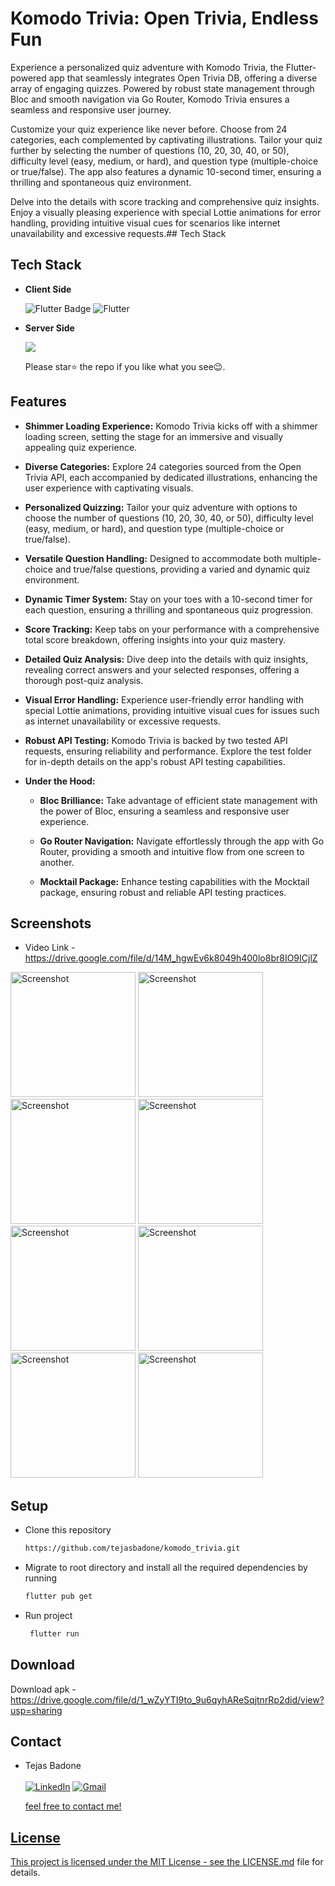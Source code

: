 
# Komodo Trivia: Open Trivia, Endless Fun

Experience a personalized quiz adventure with Komodo Trivia, the Flutter-powered app that seamlessly integrates Open Trivia DB, offering a diverse array of engaging quizzes. Powered by robust state management through Bloc and smooth navigation via Go Router, Komodo Trivia ensures a seamless and responsive user journey.

Customize your quiz experience like never before. Choose from 24 categories, each complemented by captivating illustrations. Tailor your quiz further by selecting the number of questions (10, 20, 30, 40, or 50), difficulty level (easy, medium, or hard), and question type (multiple-choice or true/false). The app also features a dynamic 10-second timer, ensuring a thrilling and spontaneous quiz environment.

Delve into the details with score tracking and comprehensive quiz insights. Enjoy a visually pleasing experience with special Lottie animations for error handling, providing intuitive visual cues for scenarios like internet unavailability and excessive requests.## Tech Stack

  
## Tech Stack

- **Client Side** 

    <img src="https://img.shields.io/badge/Flutter-%2302569B.svg?style=for-the-badge&logo=Flutter&logoColor=white" alt="Flutter Badge"> <a><img alt='Flutter' src='https://img.shields.io/badge/BLOC-100000?style=for-the-badge&logo=Flutter&logoColor=white&labelColor=3448C5&color=3448C5'/></a>

- **Server Side** 
    
   <a href='https://github.com/tejasbadone/komodo_trivia' target="_blank"><img alt=' ' src='https://img.shields.io/badge/Open_Trivia API-100000?style=for-the-badge&logo= &logoColor=white&labelColor=black&color=black'/></a>

   Please star⭐ the repo if you like what you see😉.
## Features


- **Shimmer Loading Experience:** Komodo Trivia kicks off with a shimmer loading screen, setting the stage for an immersive and visually appealing quiz experience.

- **Diverse Categories:** Explore 24 categories sourced from the Open Trivia API, each accompanied by dedicated illustrations, enhancing the user experience with captivating visuals.

- **Personalized Quizzing:** Tailor your quiz adventure with options to choose the number of questions (10, 20, 30, 40, or 50), difficulty level (easy, medium, or hard), and question type (multiple-choice or true/false).

- **Versatile Question Handling:** Designed to accommodate both multiple-choice and true/false questions, providing a varied and dynamic quiz environment.

- **Dynamic Timer System:** Stay on your toes with a 10-second timer for each question, ensuring a thrilling and spontaneous quiz progression.

- **Score Tracking:** Keep tabs on your performance with a comprehensive total score breakdown, offering insights into your quiz mastery.

- **Detailed Quiz Analysis:** Dive deep into the details with quiz insights, revealing correct answers and your selected responses, offering a thorough post-quiz analysis.

- **Visual Error Handling:** Experience user-friendly error handling with special Lottie animations, providing intuitive visual cues for issues such as internet unavailability or excessive requests.

- **Robust API Testing:** Komodo Trivia is backed by two tested API requests, ensuring reliability and performance. Explore the test folder for in-depth details on the app's robust API testing capabilities.

- **Under the Hood:**

    - **Bloc Brilliance:** Take advantage of efficient state management with the power of Bloc, ensuring a seamless and responsive user experience.

    - **Go Router Navigation:** Navigate effortlessly through the app with Go Router, providing a smooth and intuitive flow from one screen to another.


    - **Mocktail Package:** Enhance testing capabilities with the Mocktail package, ensuring robust and reliable API testing practices.
 ## Screenshots 

- Video Link - https://drive.google.com/file/d/14M_hgwEv6k8049h400lo8br8IO9ICjlZ 

<img src="https://res.cloudinary.com/dthljz11q/image/upload/v1702734758/app%20screenshots/KOMODO%20TRIVIA/rcrvbgu3bgypavz29gtj.jpg" alt="Screenshot" width="200"> <img src="https://res.cloudinary.com/dthljz11q/image/upload/v1702734742/app%20screenshots/KOMODO%20TRIVIA/a5tfdiwj68fa8npnwgc9.jpg" alt="Screenshot" width="200"> <img src="https://res.cloudinary.com/dthljz11q/image/upload/v1702734742/app%20screenshots/KOMODO%20TRIVIA/vm3nzv5wtqkya6ku3pjp.jpg" alt="Screenshot" width="200"> <img src="https://res.cloudinary.com/dthljz11q/image/upload/v1702734754/app%20screenshots/KOMODO%20TRIVIA/lz584o43ofgrft9t9myv.jpg" alt="Screenshot" width="200"> <img src="https://res.cloudinary.com/dthljz11q/image/upload/v1702734753/app%20screenshots/KOMODO%20TRIVIA/khd6wehvir3zvvi8vqwf.jpg" alt="Screenshot" width="200">
<img src="https://res.cloudinary.com/dthljz11q/image/upload/v1702734712/app%20screenshots/KOMODO%20TRIVIA/cbmxp6ewjauw1rmo3tfo.jpg" alt="Screenshot" width="200">
<img src="https://res.cloudinary.com/dthljz11q/image/upload/v1702734718/app%20screenshots/KOMODO%20TRIVIA/ebzrs7lybnio2eq8idvt.jpg" alt="Screenshot" width="200">
<img src="https://res.cloudinary.com/dthljz11q/image/upload/v1702734712/app%20screenshots/KOMODO%20TRIVIA/lm05mpptrdwdi1g6pbd5.jpg" alt="Screenshot" width="200">


## Setup

- Clone this repository

    ```bash
    https://github.com/tejasbadone/komodo_trivia.git
    ```

- Migrate to root directory and install all the required dependencies by running 
    ```bash
    flutter pub get
    ```


- Run project
    ```bash
     flutter run
    ```
## Download

Download apk - https://drive.google.com/file/d/1_wZyYTI9to_9u6qyhAReSqjtnrRp2did/view?usp=sharing

## Contact
- Tejas Badone <br> <br>
<a  href="https://www.linkedin.com/in/tejasbadone/" target="_blank"><img alt="LinkedIn" src="https://img.shields.io/badge/linkedin%20-%230077B5.svg?&style=for-the-badge&logo=linkedin&logoColor=white" /></a>
<a href="mailto:tejas.badone25@gmail.com"><img  alt="Gmail" src="https://img.shields.io/badge/Gmail-D14836?style=for-the-badge&logo=gmail&logoColor=white" />

  feel free to contact me!
## License
This project is licensed under the MIT License - see the [LICENSE.md](https://github.com/tejasbadone/komodo_trivia/blob/main/LICENSE) file for details.